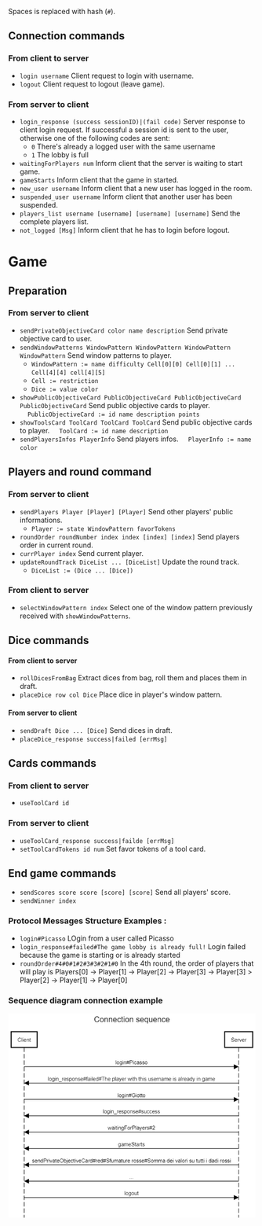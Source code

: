 Spaces is replaced with hash (`#`).

## Connection commands

### From client to server
- `login username` Client request to login with username.
- `logout` Client request to logout (leave game).

### From server to client

- `login_response (success sessionID)|(fail code)` Server response to client login request. If successful a session id is sent to the user, otherwise one of the following codes are sent:
  - `0` There's already a logged user with the same username
  - `1` The lobby is full
- `waitingForPlayers num` Inform client that the server is waiting to start game.
- `gameStarts` Inform client that the game in started.
- `new_user username` Inform client that a new user has logged in the room.
- `suspended_user username` Inform client that another user has been suspended.
- `players_list username [username] [username] [username]` Send the complete players list.
- `not_logged [Msg]` Inform client that he has to login before logout.

# Game

## Preparation

### From server to client

- `sendPrivateObjectiveCard color name description` Send private objective card to user.
- `sendWindowPatterns WindowPattern WindowPattern WindowPattern WindowPattern` Send window patterns to player.
  - `WindowPattern := name difficulty Cell[0][0] Cell[0][1] ... Cell[4][4] cell[4][5]`
  - `Cell := restriction`
  - `Dice := value color`
- `showPublicObjectiveCard PublicObjectiveCard PublicObjectiveCard PublicObjectiveCard` Send public objective cards to player.
&nbsp;&nbsp;&nbsp;&nbsp;`PublicObjectiveCard := id name description points`
- `showToolsCard ToolCard ToolCard ToolCard` Send public objective cards to player.
&nbsp;&nbsp;&nbsp;&nbsp;`ToolCard := id name description`
- `sendPlayersInfos PlayerInfo` Send players infos.
&nbsp;&nbsp;&nbsp;&nbsp;`PlayerInfo := name color`

## Players and round command

### From server to client

- `sendPlayers Player [Player] [Player]` Send other players' public informations.
  - `Player := state WindowPattern favorTokens`
- `roundOrder roundNumber index index [index] [index]` Send players order in current round.
- `currPlayer index` Send current player.
- `updateRoundTrack DiceList ... [DiceList]` Update the round track.
  - `DiceList := (Dice ... [Dice])`

### From client to server

- `selectWindowPattern index` Select one of the window pattern previously received with `showWindowPatterns`.

## Dice commands

#### From client to server

- `rollDicesFromBag` Extract dices from bag, roll them and places them in draft.
- `placeDice row col Dice` Place dice in player's window pattern.

#### From server to client

- `sendDraft Dice ... [Dice]` Send dices in draft.
- `placeDice_response success|failed [errMsg]`

## Cards commands

### From client to server

- `useToolCard id`

### From server to client

- `useToolCard_response success|failde [errMsg]`
- `setToolCardTokens id num` Set favor tokens of a tool card.

## End game commands

- `sendScores score score [score] [score]` Send all players' score.
- `sendWinner index`


### Protocol Messages Structure Examples :
- `login#Picasso` LOgin from a user called Picasso
- `login_response#failed#The game lobby is already full!` Login failed because the game is starting or is already started
- `roundOrder#4#0#1#2#3#3#2#1#0` In the 4th round, the order of players that will play is Players[0] -> Player[1] -> Player[2] -> Player[3] -> Player[3] > Player[2] -> Player[1] -> Player[0]

### Sequence diagram connection example
![](connSeq.png)
